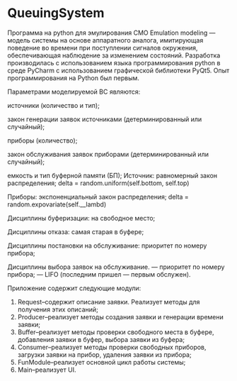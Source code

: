 # QueuingSystem
Программа на python для эмулирования СМО
Emulation modeling — модель системы на основе аппаратного аналога, имитирующая поведение во времени при поступлении сигналов окружения, обеспечивающая наблюдение за изменением состояний. Разработка производилась с использованием языка программирования python в среде PyCharm с использованием графической библиотеки PyQt5. Опыт программирования на Python был первым.

Параметрами моделируемой ВС являются:

источники (количество и тип);

закон генерации заявок источниками (детерминированный или случайный);

приборы (количество);

закон обслуживания заявок приборами (детерминированный или случайный);

емкость и тип буферной памяти (БП);
Источник: равномерный закон распределения; delta = random.uniform(self.bottom, self.top)

Приборы: экспоненциальный закон распределения; delta = random.expovariate(self.__lambd)

Дисциплины буферизации: на свободное место;

Дисциплины отказа: самая старая в буфере;

Дисциплины постановки на обслуживание: приоритет по номеру прибора;

Дисциплины выбора заявок на обслуживание. — приоритет по номеру прибора; — LIFO (последним пришел — первым обслужен).

Приложение содержит следующие модули: 
1. Request–содержит описание заявки. Реализует методы для получения этих описаний; 
2. Producer–реализует методы создания заявки и генерации времени заявки; 
3. Buffer–реализует методы проверки свободного места в буфере, добавления заявки в буфер, выбора заявки из буфера; 
4. Consumer–реализует методы проверки свободных приборов, загрузки заявки на прибор, удаления заявки из прибора; 
5. FunModule–реализует основной цикл работы системы; 
6. Main–реализует UI.
